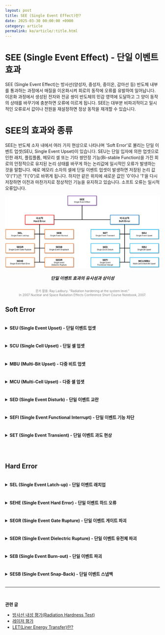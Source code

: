 ```yaml
---
layout: post
title: SEE (Single Event Effect)란?
date: 2025-03-30 00:00:00 +0900
category: article
permalink: ko/article/:title.html
---
```

# SEE (Single Event Effect) - 단일 이벤트 효과
SEE (Single Event Effect)는 방사선(양성자, 중성자, 중이온, 감마선 등) 반도체 내부를 통과하는 과정에서 매질을 이온화시켜 회로의 동작에 오류를 유발하여 일어납니다. 이온화 과정에서 생성된 전자와 전공 쌍이 반도체의 민감 영역에 도달하고 그 양이 동작의 상태를 바꾸기에 충분하면 오류에 이르게 됩니다. SEE는 대부분 비파괴적이고 일시적인 오류로서 값이나 전원을 재설정하면 정상 동작을 재개할 수 있습니다.



# SEE의 효과와 종류
SEE는 반도체 소자 내에서 여러 가지 현상으로 나타나며 'Soft Error'로 불리는 단일 이벤트 업셋(SEU, Single Event Upset)이 있습니다. SEU는 단일 입자에 의한 업셋으로 인한 래치, 플립플롭, 메모리 셀 또는 기타 쌍안정 기능(Bi-stable Function)을 가진 회로의 안정적으로 유지된 논리 상태를 바꾸게 하는 논리값에 일시적인 오류가 발생하는 것을 말합니다. 예로 메모리 소자의 셀에 단일 이벤트 업셋이 발생하면 저장된 논리 값 '0'('1')은 '1'('0')로 바뀌게 됩니다. 하지만 같은 위치에 새로운 값인 '0'이나 '1'을 다시 저장하면 이전과 마찬가지로 정상적인 기능을 유지하고 있습니다. 소프트 오류는 일시적 오류입니다.
<br/> <!-- 한줄 띄기 -->

<!-- 중앙 정렬 이미지 -->
<p align="center"> 
  <img src="/assets/Articles/SEE체계도.png">
</p>

<!-- 이미지 설명 -->
<div align="center"> 
<h5>단일 이벤트 효과의 유사성과 상이성</h5>
</div>

<p style="font-size: 10px; color: gray; text-align: center;">
문서 활용: Ray Ladbury. "Radiation hardening at the system level."<br> In 2007 Nuclear and Space Radiation Effects Conference Short Course Notebook, 2007.</p>



<h2>Soft Error</h2>

<details >

<summary >
<h4  style="display:inline-block">
SEU (Single Event Upset) - 단일 이벤트 업셋
</h4>
</summary>

관찰된 오류가 단일 논리 또는 단일 정보 비트가 업셋된 경우입니다. 단일 이벤트 업셋의 비트가 물리적으로 인접해 있는 MCU인 경우  혹은 이 셀 값들을 서로 다른 워드로 지정하여 다중화시킨 경우에는 이 다중 비트 업셋은 정보를 이용할 때 실제로 여러 개의 단일 셀 업셋으로 나타날 수 있습니다. SEU는 메모리 소자, 래치, 및 레지스터와 같은 저장 회로의 논리값이 변화된 것을 의미합니다.
<br/> <!-- 한줄 띄기 -->
</details>

<details>

<summary >
<h4  style="display:inline-block">
SCU (Single Cell Upset) - 단일 셀 업셋
</h4>
</summary>

하나의 셀 또는 단일 논리 비트(래치, 플립플롭 등)만 업셋되는 단일 이벤트 업셋입니다.(MCU와 비교)
 
<!-- 중앙 정렬 이미지 -->
<p align="center"> 
  <img src="/assets/Articles/SCU.png">
</p>

<!-- 이미지 설명 -->
<div align="center"> 
<h5>SCU</h5>
</div>
<br/> <!-- 한줄 띄기 -->
</details>


<details>
<summary >
<h4  style="display:inline-block">
MBU (Multi-Bit Upset) - 다중 비트 업셋
</h4>
</summary>
동일한 논리 단어(FPGA의 경우 프레임/열/섹터 등)에서 둘 이상의 업셋이 발생하는 다중 셀의 업셋을 유도하는 단일 이벤트입니다. 다중 비트 업셋은 단일 이벤트의 논리적 표현입니다. 다중 비트 업셋은 단일 측정 중에 두 개 이상의 비트가 업셋이 되도록 하는 단일 이벤트로 정의됩니다. 다중 비트 업셋처럼 단일 워드에 여러 비트 오류가 발생할 수 있을 뿐만 아니라 여러 인접 워드에 단일 비트 오류가 발생할 수도 있습니다.
<br/> <!-- 한줄 띄기 -->
</details>




<details>
<summary >
<h4  style="display:inline-block">
MCU (Multi-Cell Upset) - 다중 셀 업셋
</h4>
</summary>
집적 회로의 여러 셀(예: 메모리 셀 또는 플립플롭)이 동시에 상태를 뒤집도록 유도하는 단일 이벤트입니다. 유도된 오류는 일반적으로 항상 그런 것은 아니지만 물리적으로 인접해 있습니다. 물리적으로 인접해 있다 하더라도 셀이 배치되고 라우팅(입출력 신호 인터리브)되는 방법에 따라 다르게 나타날 수 있기 때문에 논리적 인접성을 의미하는 것은 아닙니다. 다중 셀 업셋은 논리적으로 다중 비트 업셋, 다중 단일 비트 업셋 또는 이 둘의 조합으로 나타날 수도 있습니다.


<!-- 중앙 정렬 이미지 -->
<p align="center"> 
  <img src="/assets/Articles/MCU.png">
</p>

<!-- 이미지 설명 -->
<div align="center"> 
<h5>MCU</h5>
</div>
<br/> <!-- 한줄 띄기 -->

</details>



<details>
<summary >
<h4  style="display:inline-block">
SED (Single Event Disturb) - 단일 이벤트 교란
</h4>
</summary>
 SRAM 셀의 일시적인 불안정 상태로 인한 것으로 설명할 수 있습니다. 이 불안정한 SRAM 상태는 결국 안정적인 상태에 되돌아 가게 되고 특성은 SEU에 해당합니다. 셀의 불안정한 상태는 읽기 명령을 수행할 수 있을 만큼 충분히 긴 시간일 수 있어서 소프트 오류가 발생할 수 있기 때문에 SED는 별도로 식별이 가능합니다. SED는 원래 반도체 접합부를 통과하거나 근처를 통과하는 이온에 의해 생성된 전하의 전기장 분리에 의해 형성된 집적 회로의 노드에서의 순간적인 전압 변동(전압 스파이크)입니다. SED는 SET와 유사하지만 미세 논리회로 소자에서 이러한 이벤트의 결과를 이를 때 사용합니다. 조합 논리 회로나 논리 소자의 저장 매체인 래치나 플립플롭에 저장된 정보가 SET에 의해서 일시적으로 손상된 것을 의미한고 이 값은 교란된 상태이나 오류가 아닌 것을 의미합니다.
<br/> <!-- 한줄 띄기 -->

</details>



<details>

<summary >
<h4  style="display:inline-block">
SEFI (Single Event Functional Interrupt) - 단일 이벤트 기능 차단
</h4>
</summary>
구성 요소를 재설정, 잠금 또는 감지 가능한 방식으로 오작동하게 하는 단일 이벤트 효과(SEE)이지만 영구적인 손상(예: 하드 오류)을 초래하지 않습니다. SEFI는 종종 제어 비트 또는 레지스터의 SBU/MBU와 연관되는 반면 SEL은 기생 사이리스터의 켜짐으로 인해 발생합니다. 많은 SEFI 이벤트는 구성 요소 재설정 작업으로 지울 수 있습니다 (기능 재설정으로 정상 복귀가 가능한 소프트 오류). 일부 구성 레지스터를 재설정하려면 장치의 완전한 전원 재인가가 필요한 경우 SEFI와 SEL을 구별하기 어려울 수 있습니다. SEFI 이벤트가 반드시 고전류 SEL과 같이 작동 전류의 확장된 증가를 초래하는 것은 아닙니다. 제어 레지스터 또는 클럭의 교란으로 인한 복잡한 집적 회로의 기능 손실(또는 정상 작동 중단)을 단일 이벤트 기능 인터럽트(SEFI)라고 합니다. SEFI는 오류 버스트 또는 장기간 기능 손실(예: 잠금)을 생성할 수 있습니다. 일반적으로 SEFI에는 단일 이벤트 래치업(SEL) 또는 단일 이벤트 스냅백(SESB)과 관련된 고전류 상태가 수반되지 않습니다. 기능은 전원을 재인가 하거나 구성 레지스터를 재설정하여 복구할 수 있습니다.

<br/> <!-- 한줄 띄기 -->

</details>


<details>
<summary >
<h4  style="display:inline-block">
SET (Single Event Transient) - 단일 이벤트 과도 현상
</h4>
</summary>
단일 이벤트 과도 현상은 조합 논리 회로의 출력 게이트에서 단일 이벤트 업셋에 의해 생성된 잘못된 논리 상태를 초래할 수 있는 짧은(과도) 임펄스입니다. 활성 클럭 에지 동안 잘못된 논리 상태가 나타나면 이 값이 소멸되지 않고 전파가 가능하게 됩니다. 이는 임펄스가 결국 저장 셀(예: 래치 또는 플립플롭[FF])에 래치될 수 있기 때문입니다.
SET는 잘 알려진 세 가지 유형의 마스킹에 의해 오류로 전파가 되는 것을 제한할 수 있고 소프트 오류 완화의 많은 도움이 될 수 있습니다. 그 구체적인 유형은 논리적 마스킹(Logical Masking, SET가 논리 기능에서 막혀 전파가 못된 경우), 시간적 마스킹(Timing Masking, SET가 래치에 저장되지 못한 경우) 및 전기적 마스킹(Electrical Masking, SET가 전파 도중 다수의 후속 논리 게이트에 의해 소멸되는 경우)등이 있습니다.
논리회로의 SET는 소자의 논리 기능과 소자의 나노급 노드에 따라 많은 차이가 있지만 일반적인 제어 및 연산 기능을 갖는 주문형 집적 회로 (ASIC, Application Specific Integrated Circuit)의 경우 발생하는 SET의 90% 이상이 마스킹 되며 이중 남은 10%가 생존하여 오류를 유발할 수 있는 업셋을 일으키는 것으로 알려져 있습니다. 중요한 것은 ASIC이 커지면 논리회로의 SET가 기하 급수적으로 증가한다는 것입니다.
아날로그 SET (ASET, Analog Single Event Transient)는 잘못된 출력을 유발하는 아날로그 회로의 일시적 결함 신호(Spurious Signal)로서 정상적인 아날로그 신호의 변형 혹은 디지털 단의 입력으로 제공될 경우 디지털 단에 소프트 오류의 일으키는 주요한 원인이 될 수 있습니다.
<br/> <!-- 한줄 띄기 -->
</details>





<br/> <!-- 한줄 띄기 -->

## Hard Error

<details>
<summary >
<h4  style="display:inline-block">
SEL (Single Event Latch-up) - 단일 이벤트 래치업
</h4>
</summary>
기생 사이리스터가 켜지고 장치의 전원을 재설정 할 때까지 고정 상태를 유지하도록 유도하는 단일 에너지 입자의 통과로 인해 발생하는 회로의 비정상적인 전류 상태입니다. 일부 SEL 이벤트는 측정 가능한 전류 증가를 초래합니다(예: IO 회로의 래치업). 일부 SEL 이벤트는 전체 구성 요소의 대기 전류(예: 공통 웰 내 메모리 셀 래치업)와 비교하여 전류(micro-SEL)의 증가를 감지하기 어렵게 만들 수 있습니다.
고 전류 SEL은 부품에 영구적인 손상을 일으키고 심각한 오류를 초래할 수 있습니다. Micro-SEL 이벤트는 일반적으로 낮은 전류 소모로 인해 비 파괴적이며 전원 재설정으로 제거할 수 있습니다. 4층 반도체 소자에서 SEL은 활성화된 입자가 한 쌍의 기생 트랜지스터 중 하나를 활성화할 때 발생하며, 이 트랜지스터는 큰 양의 피드백이 있는 회로로 결합됩니다. 결과적으로 회로가 완전히 켜지고 소진되거나 전원을 재설정할 때까지 장치 전체에 단락이 발생합니다. 전기 단락의 효과는 구조의 과열과 국부적인 금속 융합을 초래할 때 잠재적으로 파괴적입니다.

<br/> <!-- 한줄 띄기 -->
</details>

<details>
<summary >
<h4  style="display:inline-block">
SEHE (Single Event Hard Error) - 단일 이벤트 하드 오류
</h4>
</summary>
단일 이벤트 방사선 타격으로 인해 발생하는 하드 오류입니다. 단일 이벤트 하드 오류(SEHE)는 중성자 유발 업셋(예: SEU, MBU)이 복구할 수 없다는 사실을 강조하는 데 사용됩니다. 예를 들어, 입자 충돌로 인해 비트 값이 바뀜에 따라 소자의 기판이 손상되는 경우 SEU 대신 SEHE로 구분합니다.

<br/> <!-- 한줄 띄기 -->

</details>


<details>
<summary >
<h4  style="display:inline-block">
SEGR (Single Event Gate Rupture) - 단일 이벤트 게이트 파괴
</h4>
</summary>
단일 에너지 입자 충돌이 MOSFET의 게이트 산화물을 통한 고장 및 후속 전도 경로를 초래하는 이벤트입니다. SEGR은 게이트 누설 전류의 증가로 나타나며 장치의 성능 저하 또는 완전한 고장을 초래할 수 있습니다. SEGR은 전력 부품의 게이트 산화물과 드레인 사이를 손상시키는 현상이 발생합니다. 이로인해 일반적인 정상 누설 전류를 초과하는 게이트 및 드레인의 누설 전류가 크게 증가합니다. SEGR은 파괴적인 결과를 초래할 수 있습니다.
<br/> <!-- 한줄 띄기 -->
</details>




<details>
<summary >
<h4  style="display:inline-block">
SEDR (Single Event Dielectric Rupture) - 단일 이벤트 유전체 파괴
</h4>
</summary>
단일 에너지 입자 충돌로 인해 유전 물질에 전도 경로가 생성되는 현상입니다. SEDR (Single Event Dielectric rupture)은 테스트에서 관찰되었지만 우주 비행 데이터에서는 관찰되지 않았습니다. 따라서 현재 대부분 학문적 호기심으로 간주됩니다. SEDR은 코어 전원 공급 장치의 전류가 미량으로 증가한 상태가 지속적으로 유지되는 것으로 식별합니다.
<br/> <!-- 한줄 띄기 -->
</details>



<details>
<summary >
<h4  style="display:inline-block">
SEB (Single Event Burn-out) - 단일 이벤트 파괴
</h4>
</summary>
단일 에너지 입자 충돌이 장치에 국부적인 고전류 상태를 유도하여 치명적인 고장을 초래하는 이벤트입니다. SEB는 전력 트랜지스터의 고전류 상태로 인해 소자가 파손될 수 있는 상태이며 결과적으로 영구적인 고장이 발생합니다. SEB 감수성은 온도가 증가함에 따라 감소하는 것으로 나타납니다. SEB에는 전력 산화물 반도체 전계 효과 트랜지스터(MOSFET)의 게이트 파괴, 고정 비트 및 전하 결합 장치의 잡음이 포함됩니다.
<br/> <!-- 한줄 띄기 -->
</details>



<details>
<summary >
<h4  style="display:inline-block">
SESB (Single Event Snap-Back) - 단일 이벤트 스냅백
</h4>
</summary>
SEL과 마찬가지로 영향을 받는 소자에서 높은 전류 소비 조건을 나타냅니다. 에너지가 공급된 입자가 드레인 근처에 닿으면 전하 운반체의 눈사태 증식이 생성됩니다. 트랜지스터는 열려 있고 전원을 재설정할 때까지 (장치가 다시 스냅될때까지) 계속 동작합니다.(래치업 조건 참조).
</details>


-------------------------------------
<br/> <!-- 한줄 띄기 -->

**관련 글**
- [방사선 내성 평가(Radiation Hardness Test)](/ko/article/3.방사선-내성-평가.html)
- [레이저 평가](/ko/article/4.레이저평가.html)
- [LET(Liner Energy Transfer)란?](/ko/article/6.LET.html)
